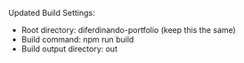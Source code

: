   Updated Build Settings:

  - Root directory: diferdinando-portfolio (keep this the same)
  - Build command: npm run build
  - Build output directory: out